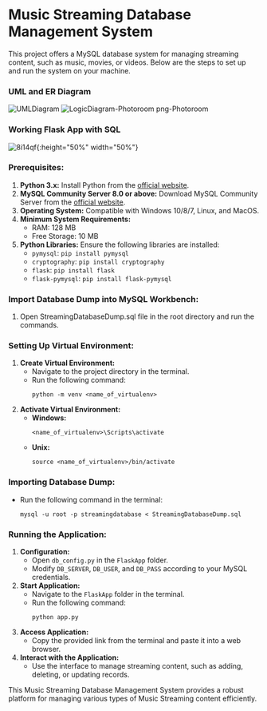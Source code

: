 # Music Streaming Database Management System

This project offers a MySQL database system for managing streaming content, such as music, movies, or videos. Below are the steps to set up and run the system on your machine.

### UML and ER Diagram

![UMLDiagram](https://github.com/ameyagidh/MusicStreamingDatabase/assets/65457905/e8803260-ec8a-477b-87d1-16ad5d35cf38)
![LogicDiagram-Photoroom png-Photoroom](https://github.com/ameyagidh/MusicStreamingDatabase/assets/65457905/bb167a3a-240d-46bc-a677-120082c9d1e9)

### Working Flask App with SQL
![8i14qf](https://github.com/ameyagidh/MusicStreamingDatabase/assets/65457905/e8b14f37-58f4-4947-ab30-45adc4386ffa){:height="50%" width="50%"}



### Prerequisites:

1. **Python 3.x:** Install Python from the [official website](https://www.python.org/downloads/).
2. **MySQL Community Server 8.0 or above:** Download MySQL Community Server from the [official website](https://dev.mysql.com/downloads/mysql/).
3. **Operating System:** Compatible with Windows 10/8/7, Linux, and MacOS.
4. **Minimum System Requirements:** 
   - RAM: 128 MB
   - Free Storage: 10 MB
5. **Python Libraries:** Ensure the following libraries are installed:
   - `pymysql`: `pip install pymysql`
   - `cryptography`: `pip install cryptography`
   - `flask`: `pip install flask`
   - `flask-pymysql`: `pip install flask-pymysql`

### Import Database Dump into MySQL Workbench:

1. Open StreamingDatabaseDump.sql file in the root directory and run the commands.

### Setting Up Virtual Environment:

1. **Create Virtual Environment:**
   - Navigate to the project directory in the terminal.
   - Run the following command:
     ```
     python -m venv <name_of_virtualenv>
     ```
2. **Activate Virtual Environment:**
   - **Windows:**
     ```
     <name_of_virtualenv>\Scripts\activate
     ```
   - **Unix:**
     ```
     source <name_of_virtualenv>/bin/activate
     ```

### Importing Database Dump:

- Run the following command in the terminal:
  ```
  mysql -u root -p streamingdatabase < StreamingDatabaseDump.sql
  ```

### Running the Application:

1. **Configuration:**
   - Open `db_config.py` in the `FlaskApp` folder.
   - Modify `DB_SERVER`, `DB_USER`, and `DB_PASS` according to your MySQL credentials.
2. **Start Application:**
   - Navigate to the `FlaskApp` folder in the terminal.
   - Run the following command:
     ```
     python app.py
     ```
3. **Access Application:**
   - Copy the provided link from the terminal and paste it into a web browser.
4. **Interact with the Application:**
   - Use the interface to manage streaming content, such as adding, deleting, or updating records.

This Music Streaming Database Management System provides a robust platform for managing various types of Music Streaming content efficiently.
